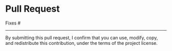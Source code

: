 # Pull Request

Fixes #

---
By submitting this pull request, I confirm that you can use, modify, copy, and redistribute this contribution, under the terms of the project license.
